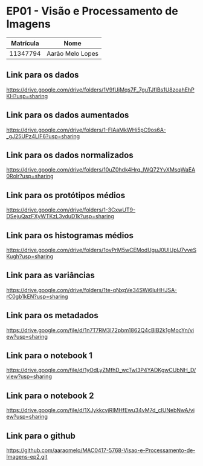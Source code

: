# EP01 - Visão e Processamento de Imagens

| Matrícula| Nome                      |
| ---------| --------------------------|
| 11347794 | Aarão Melo Lopes          |

## Link para os dados

https://drive.google.com/drive/folders/1V9fUjMqs7F_7guTJfIBs1U8zoahEhPKH?usp=sharing

## Link para os dados aumentados

https://drive.google.com/drive/folders/1-FIAaMkWHi5pC9os6A-_gJ25UPz4LIF6?usp=sharing

## Link para os dados normalizados

https://drive.google.com/drive/folders/10uZ0hdk4Hrq_lWQ72YvXMsqWaEA0Rolr?usp=sharing

## Link para os protótipos médios

https://drive.google.com/drive/folders/1-3CxwUT9-DSejuQazFXyWTKzL3vduD1k?usp=sharing

## Link para os histogramas médios

https://drive.google.com/drive/folders/1ovPrM5wCEModUguJ0UIUplJ7vveSKugh?usp=sharing

## Link para as variâncias

https://drive.google.com/drive/folders/1te-qNxgVe34SWi6luHHJSA-rC0gb1kEN?usp=sharing

## Link para os metadados

https://drive.google.com/file/d/1n7T7RM3I72pbm1862Q4cBlB2k1gMocYn/view?usp=sharing

## Link para o notebook 1

https://drive.google.com/file/d/1yOdLyZMfhD_wcTwl3P4YADKgwCUbNH_D/view?usp=sharing

## Link para o notebook 2

https://drive.google.com/file/d/1XJykkcvjRIMHfEwu34vM7d_cIUNebNwA/view?usp=sharing

## Link para o github

https://github.com/aaraomelo/MAC0417-5768-Visao-e-Processamento-de-Imagens-ep2.git



